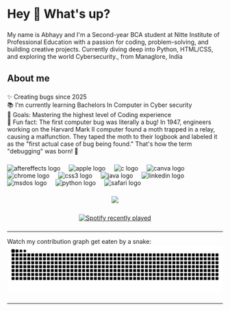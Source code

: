 <h1 align="left">Hey 👋 What's up?</h1>

###

<p align="left">My name is Abhayy and I'm a Second-year BCA student at Nitte Institute of Professional Education with a passion for coding, problem-solving, and building creative projects. Currently diving deep into Python, HTML/CSS, and exploring the world Cybersecurity., from Managlore, India</p>

###

<h2 align="left">About me</h2>

###

<p align="left">✨ Creating bugs since 2025<br>📚 I'm currently learning Bachelors In Computer in Cyber security<br>🎯 Goals: Mastering the highest level of Coding experience<br>🎲 Fun fact: The first computer bug was literally a bug! In 1947, engineers working on the Harvard Mark II computer found a moth trapped in a relay, causing a malfunction. They taped the moth to their logbook and labeled it as the "first actual case of bug being found." That's how the term "debugging" was born! 🐞</p>

###

<div align="left">
  <img src="https://cdn.jsdelivr.net/gh/devicons/devicon/icons/aftereffects/aftereffects-original.svg" height="40" alt="aftereffects logo"  />
  <img width="12" />
  <img src="https://cdn.jsdelivr.net/gh/devicons/devicon/icons/apple/apple-original.svg" height="40" alt="apple logo"  />
  <img width="12" />
  <img src="https://cdn.jsdelivr.net/gh/devicons/devicon/icons/c/c-original.svg" height="40" alt="c logo"  />
  <img width="12" />
  <img src="https://cdn.jsdelivr.net/gh/devicons/devicon/icons/canva/canva-original.svg" height="40" alt="canva logo"  />
  <img width="12" />
  <img src="https://cdn.jsdelivr.net/gh/devicons/devicon/icons/chrome/chrome-original.svg" height="40" alt="chrome logo"  />
  <img width="12" />
  <img src="https://cdn.jsdelivr.net/gh/devicons/devicon/icons/css3/css3-original.svg" height="40" alt="css3 logo"  />
  <img width="12" />
  <img src="https://cdn.jsdelivr.net/gh/devicons/devicon/icons/java/java-original.svg" height="40" alt="java logo"  />
  <img width="12" />
  <img src="https://cdn.jsdelivr.net/gh/devicons/devicon/icons/linkedin/linkedin-original.svg" height="40" alt="linkedin logo"  />
  <img width="12" />
  <img src="https://cdn.jsdelivr.net/gh/devicons/devicon/icons/msdos/msdos-original.svg" height="40" alt="msdos logo"  />
  <img width="12" />
  <img src="https://cdn.jsdelivr.net/gh/devicons/devicon/icons/python/python-original.svg" height="40" alt="python logo"  />
  <img width="12" />
  <img src="https://cdn.jsdelivr.net/gh/devicons/devicon/icons/safari/safari-original.svg" height="40" alt="safari logo"  />
</div>

###

<div align="center">
  <img src="https://profile-counter.glitch.me/abhaydineshk-10/count.svg?"  />
</div>

###

<div align="center">
  <a href="https://open.spotify.com/user/316sr7dhgyskifbs4qht4fakuu2u">
    <img src="https://spotify-recently-played-readme.vercel.app/api?user=316sr7dhgyskifbs4qht4fakuu2u&count=5&unique=true" alt="Spotify recently played"  />
  </a>
</div>

###

---
Watch my contribution graph get eaten by a snake:
<img src="https://raw.githubusercontent.com/abhaydineshk-10/abhaydineshk-10/output/snake.svg" alt="Snake animation" />
###
---
